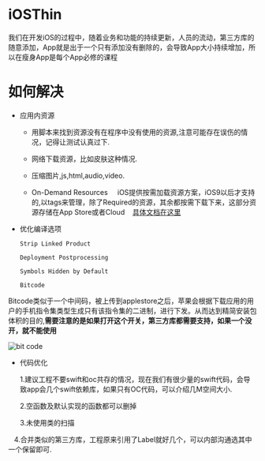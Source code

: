 # iOSThin
我们在开发iOS的过程中，随着业务和功能的持续更新，人员的流动，第三方库的随意添加，App就是出于一个只有添加没有删除的，会导致App大小持续增加，所以在瘦身App是每个App必修的课程

# 如何解决

* 应用内资源

    * 用脚本来找到资源没有在程序中没有使用的资源,注意可能存在误伤的情况，记得让测试认真过下.
    
    * 网络下载资源，比如皮肤这种情况.
    
    * 压缩图片,js,html,audio,video.
    
    * On-Demand Resources
    
    iOS提供按需加载资源方案，iOS9以后才支持的,以tags来管理，除了Required的资源，其余都按需下载下来，这部分资源存储在App Store或者Cloud
    [具体文档在这里](https://developer.apple.com/library/content/documentation/FileManagement/Conceptual/On_Demand_Resources_Guide/index.html#//apple_ref/doc/uid/TP40015083-CH2-SW1)
    
* 优化编译选项

    `Strip Linked Product`
    
    `Deployment Postprocessing`
    
    `Symbols Hidden by Default`

    `Bitcode`
     
Bitcode类似于一个中间码，被上传到applestore之后，苹果会根据下载应用的用户的手机指令集类型生成只有该指令集的二进制，进行下发。从而达到精简安装包体积的目的,__需要注意的是如果打开这个开关，第三方库都需要支持，如果一个没开，就不能使用__

![bit code](https://lowlevelbits.org/img/bitcode-demystified/app_thinning.png)
    

* 代码优化

    1.建议工程不要swift和oc共存的情况，现在我们有很少量的swift代码，会导致app会几个swift依赖库，如果只有OC代码，可以介绍几M空间大小.
    
    2.空函数及默认实现的函数都可以删掉
    
    3.未使用类的扫描
    
    4.合并类似的第三方库，工程原来引用了Label就好几个，可以内部沟通选其中一个保留即可.
